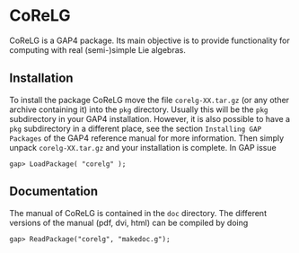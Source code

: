 # CoReLG

CoReLG is a GAP4 package. Its main objective is to provide
functionality for computing with real (semi-)simple Lie algebras.


## Installation

To install the package CoReLG move the file `corelg-XX.tar.gz`
(or any other archive containing it) into the `pkg` directory.
Usually this will be the `pkg` subdirectory in your GAP4 installation.
However, it is also possible to have a `pkg` subdirectory in a 
different place, see the section `Installing GAP Packages` of the 
GAP4 reference manual for more information.
Then simply unpack `corelg-XX.tar.gz` and your installation is
complete.
In GAP issue 

    gap> LoadPackage( "corelg" );

             
## Documentation

The manual of CoReLG is contained in the `doc` directory. The different 
versions of the manual (pdf, dvi, html) can be compiled by doing

    gap> ReadPackage("corelg", "makedoc.g");
